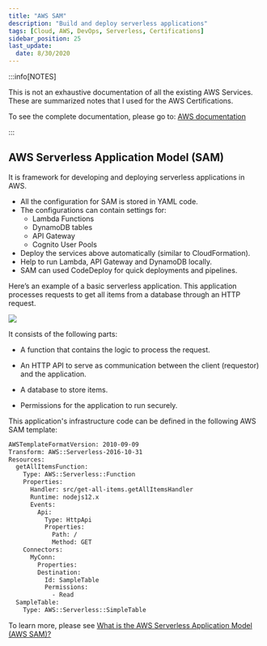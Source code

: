 ```yaml
---
title: "AWS SAM"
description: "Build and deploy serverless applications"
tags: [Cloud, AWS, DevOps, Serverless, Certifications]
sidebar_position: 25
last_update:
  date: 8/30/2020
---
```




:::info[NOTES]

This is not an exhaustive documentation of all the existing AWS Services. These are summarized notes that I used for the AWS Certifications.

To see the complete documentation, please go to: [AWS documentation](https://docs.aws.amazon.com/)

:::



## AWS Serverless Application Model (SAM)

It is framework for developing and deploying serverless applications in AWS.

- All the configuration for SAM is stored in YAML code. 
- The configurations can contain settings for:
    - Lambda Functions
    - DynamoDB tables
    - API Gateway
    - Cognito User Pools
- Deploy the services above automatically (similar to CloudFormation).
- Help to run Lambda, API Gateway and DynamoDB locally.
- SAM can used CodeDeploy for quick deployments and pipelines.

Here’s an example of a basic serverless application. This application processes requests to get all items from a database through an HTTP request. 

![](/img/docs/aws-sam-deploy.png)

It consists of the following parts:

- A function that contains the logic to process the request.

- An HTTP API to serve as communication between the client (requestor) and the application.

- A database to store items.

- Permissions for the application to run securely.

This application's infrastructure code can be defined in the following AWS SAM template:

```bash
AWSTemplateFormatVersion: 2010-09-09
Transform: AWS::Serverless-2016-10-31
Resources:
  getAllItemsFunction:
    Type: AWS::Serverless::Function
    Properties:
      Handler: src/get-all-items.getAllItemsHandler
      Runtime: nodejs12.x
      Events:
        Api:
          Type: HttpApi
          Properties:
            Path: /
            Method: GET
    Connectors:
      MyConn:
        Properties:
        Destination:
          Id: SampleTable
          Permissions:
            - Read
  SampleTable:
    Type: AWS::Serverless::SimpleTable  
```

To learn more, please see [What is the AWS Serverless Application Model (AWS SAM)?](https://docs.aws.amazon.com/serverless-application-model/latest/developerguide/what-is-sam.html)

